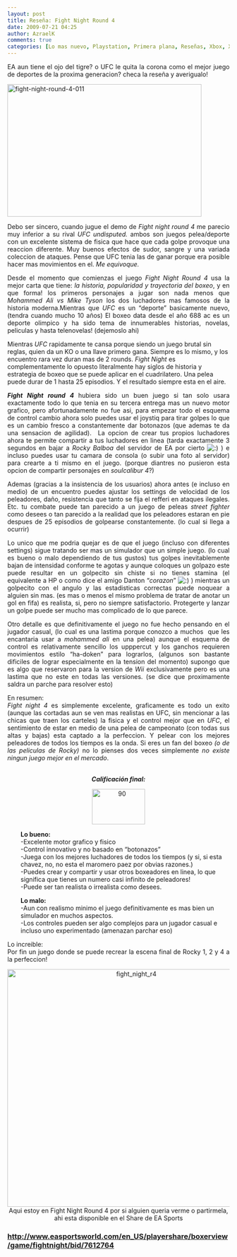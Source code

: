```yaml
---
layout: post
title: Reseña: Fight Night Round 4
date: 2009-07-21 04:25
author: AzraelK
comments: true
categories: [Lo mas nuevo, Playstation, Primera plana, Reseñas, Xbox, Xbox]
---
```

<p style="text-align:justify">EA aun tiene el ojo del tigre? o UFC le quita la corona como el mejor juego de deportes de la proxima generacion? checa la reseña y averigualo!</p>
<p style="text-align:justify"><img title="fight-night-round-4-011" src="http://www.theultrageeks.com/ug3/../wordpress25/wp-content/themes/mimbo2.2/images/fight-night-round-4-011.jpg" alt="fight-night-round-4-011" width="440" height="300"></p>
<p style="text-align:justify"><span></span></p>
<p style="text-align:justify">Debo ser sincero, cuando jugue el demo de <em>Fight night round 4 </em>me parecio muy inferior a su rival <em>UFC undisputed. </em>ambos son juegos pelea/deporte con un excelente sistema de fisica que hace que cada golpe provoque una reaccion diferente. Muy buenos efectos de sudor, sangre y una variada coleccion de ataques. Pense que UFC tenia las de ganar porque era posible hacer mas movimientos en el.<em> Me equivoque.</em></p>
<p style="text-align:justify">Desde el momento que comienzas el juego <em>Fight Night Round 4</em> usa la mejor carta que tiene: <em>la historia, popularidad y trayectoria del boxeo</em>, y en que forma! los primeros personajes a jugar son nada menos que <em>Mohammed Ali vs Mike Tyson</em> los dos luchadores mas famosos de la historia moderna.Mientras que <em>UFC </em>es un “deporte” basicamente nuevo, (tendra cuando mucho 10 años) El boxeo data desde el año 688 ac es un deporte olimpico y ha sido tema de innumerables historias, novelas, peliculas y hasta telenovelas! (dejemoslo ahi)</p>
<p>Mientras <em>UFC </em>rapidamente te cansa porque siendo un juego brutal sin reglas, quien da un KO o una llave primero gana. Siempre es lo mismo, y los encuentro rara vez duran mas de 2 rounds. <em>Fight Night</em> es complementamente lo opuesto literalmente hay siglos de historia y estrategia de boxeo que se puede aplicar en el cuadrilatero. Una pelea puede durar de 1 hasta 25 episodios. Y el resultado siempre esta en el aire.</p>
<p style="text-align:justify"><em><strong>Fight Night round 4 </strong></em>hubiera sido un buen juego si tan solo usara exactamente todo lo que tenia en su tercera entrega mas un nuevo motor grafico, pero afortunadamente no fue asi, para empezar todo el esquema de control cambio ahora solo puedes usar el joystiq para tirar golpes lo que es un cambio fresco a constantemente dar botonazos (que ademas te da una sensacion de agilidad).  La opcion de crear tus propios luchadores ahora te permite compartir a tus luchadores en linea (tarda exactamente 3 segundos en bajar a <em>Rocky Balboa</em> del servidor de EA por cierto <img src="http://www.theultrageeks.com/ug3/wp-includes/images/smilies/icon_smile.gif" alt=":)">  ) e incluso puedes usar tu camara de consola (o subir una foto al servidor) para crearte a ti mismo en el juego. (porque diantres no pusieron esta opcion de compartir personajes en <em>soulcalibur 4</em>?)</p>
<p style="text-align:justify">Ademas (gracias a la insistencia de los usuarios) ahora antes (e incluso en medio) de un encuentro puedes ajustar los settings de velocidad de los peleadores, daño, resistencia que tanto se fija el refferi en ataques ilegales. Etc. tu combate puede tan parecido a un juego de peleas <em>street fighter </em>como desees o tan parecido a la realidad que los peleadores estaran en pie despues de 25 episodios de golpearse constantemente. (lo cual si llega a ocurrir)</p>
<p style="text-align:justify">Lo unico que me podria quejar es de que el juego (incluso con diferentes settings) sigue tratando ser mas un simulador que un simple juego. (lo cual es bueno o malo dependiendo de tus gustos) tus golpes inevitablemente bajan de intensidad conforme te agotas y aunque coloques un golpazo este puede resultar en un golpecito sin chiste si no tienes stamina (el equivalente a HP o como dice el amigo Danton “<em>corazon</em>” <img src="http://www.theultrageeks.com/ug3/wp-includes/images/smilies/icon_smile.gif" alt=":)"> ) mientras un golpecito con el angulo y las estadisticas correctas puede noquear a alguien sin mas. (es mas o menos el mismo problema de tratar de anotar un gol en fifa) es realista, si, pero no siempre satisfactorio. Protegerte y lanzar un golpe puede ser mucho mas complicado de lo que parece.</p>
<p style="text-align:justify">Otro detalle es que definitivamente el juego no fue hecho pensando en el jugador casual, (lo cual es una lastima porque conozco a muchos  que les encantaria usar a <em>mohammed ali</em> en una pelea) aunque el esquema de control es relativamente sencillo los upppercut y los ganchos requieren movimientos estilo “ha-doken” para lograrlos, (algunos son bastante dificiles de lograr especialmente en la tension del momento) supongo que es algo que reservaron para la version de <em>Wii </em>exclusivamente pero es una lastima que no este en todas las versiones. (se dice que proximamente saldra un parche para resolver esto)</p>
<p style="text-align:justify">En resumen:<br />
<em>Fight night 4</em> es simplemente excelente, graficamente es todo un exito (aunque las cortadas aun se ven mas realistas en UFC, sin mencionar a las chicas que traen los carteles) la fisica y el control mejor que en <em>UFC</em>, el sentimiento de estar en medio de una pelea de campeonato (con todas sus altas y bajas) esta captado a la perfeccion. Y pelear con los mejores peleadores de todos los tiempos es la onda. Si eres un fan del boxeo <em>(o de las peliculas de Rocky)</em> no lo pienses dos veces simplemente <em>no existe ningun juego mejor en el mercado</em>.</p>
<p style="text-align:center"><strong><em><br />
Calificación final:</em></strong></p>
<p style="text-align:center"><img title="calif7031" src="http://www.theultrageeks.com/wordpress25/wp-content/themes/mimbo2.2/images/calif90.gif" alt="90" width="120" height="80"></p>
<p style="padding-left:30px"><strong>Lo bueno:</strong><br />
-Excelente motor grafico y fisico<br />
-Control innovativo y no basado en “botonazos”<br />
-Juega con los mejores luchadores de todos los tiempos (y si, si esta chavez, no, no esta el maromero paez por obvias razones.)<br />
-Puedes crear y compartir y usar otros boxeadores en linea, lo que significa que tienes un numero casi infinito de peleadores!<br />
-Puede ser tan realista o irrealista como desees.</p>
<p style="padding-left:30px"><strong>Lo malo:</strong><br />
-Aun con realismo minimo el juego definitivamente es mas bien un simulador en muchos aspectos.<br />
-Los controles pueden ser algo complejos para un jugador casual e incluso uno experimentado (amenazan parchar eso)</p>
<p style="text-align:justify">Lo increible:<br />
Por fin un juego donde se puede recrear la escena final de Rocky 1, 2 y 4 a la perfeccion!</p>
<p style="text-align:center"><a href="http://www.easportsworld.com/en_US/playershare/boxerview/game/fightnight/bid/7612764"><img title="fight_night_r4" src="http://www.theultrageeks.com/ug3/../wordpress25/wp-content/themes/mimbo2.2/images/fight_night_r4.jpg" alt="fight_night_r4" width="569" height="538"></a>Aqui estoy en Fight Night Round 4 por si alguien queria verme o partirmela, ahi esta disponible en el Share de EA Sports</p>
<h3><a rel="nofollow" href="http://www.easportsworld.com/en_US/playershare/boxerview/game/fightnight/bid/7612764">http://www.easportsworld.com/en_US/playershare/boxerview/game/fightnight/bid/7612764</a></h3>
<p style="text-align:justify"><span style="color:#888888"><br />
</span></p>
<div style="overflow:hidden;width:1px;height:1px;padding-left:30px">Pense que UFC tenia las de ganar porque era posible hacer mas movimientos en el. Me equivoque.</div>
